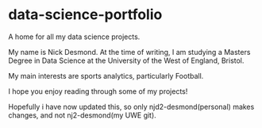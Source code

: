 # data-science-portfolio
A home for all my data science projects.

My name is Nick Desmond. At the time of writing, I am studying a Masters Degree in Data Science at the University of the West of England, Bristol.

My main interests are sports analytics, particularly Football.

I hope you enjoy reading through some of my projects!

Hopefully i have now updated this, so only njd2-desmond(personal) makes changes, and not nj2-desmond(my UWE git).